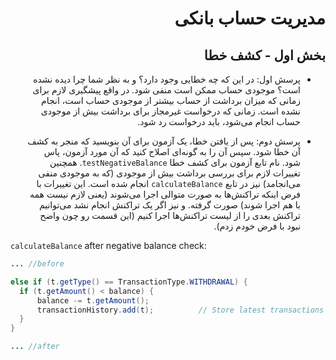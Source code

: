 <div dir="rtl">

# مدیریت حساب بانکی

## بخش اول - کشف خطا

- پرسش اول: در این که چه خطایی وجود دارد؟ و به نظر شما چرا دیده نشده است؟ موجودی حساب ممکن است منفی شود. در واقع پیشگیری لازم برای زمانی که میزان برداشت از حساب بیشتر از موجودی حساب است، انجام نشده است. زمانی که درخواست غیرمجاز برای برداشت بیش از موجودی حساب انجام می‌شود، باید درخواست رد شود.

- پرسش دوم: پس از یافتن خطا، یک آزمون برای آن بنویسید که منجر به کشف آن خطا شود. سپس آن را به گونه‌ای اصلاح کنید که آن مورد آزمون، پاس شود. نام تابع آزمون برای کشف خطا `testNegativeBalance`. همچنین تغییرات لازم برای بررسی برداشت بیش از موجودی (که به موجودی منفی می‌انجامد) نیز در تابع `calculateBalance` انجام شده است. این تغییرات با فرض اینکه تراکنش‌ها به صورت متوالی اجرا می‌شوند (یعنی لازم نیست همه با هم اجرا شوند) صورت گرفته. و نیز اگر یک تراکنش انجام نشد می‌توانیم تراکنش بعدی را از لیست تراکنش‌ها اجرا کنیم (این قسمت رو چون واضح نبود با فرض خودم زدم).

<div dir="ltr">

`calculateBalance` after negative balance check:

```java
... //before

else if (t.getType() == TransactionType.WITHDRAWAL) {
  if (t.getAmount() < balance) {
      balance -= t.getAmount();
      transactionHistory.add(t);          // Store latest transactions
  }
}

... //after
```

</div>

</div>
